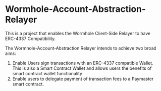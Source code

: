 # Wormhole-Account-Abstraction-Relayer
This is a project that enables the Wormhole Client-Side Relayer to have ERC-4337 Compatibility. 

The Wormhole-Account-Abstraction Relayer intends to achieve two broad aims:
1. Enable Users sign transactions with an ERC-4337 compatible Wallet. This is also a Smart Contract Wallet and allows users the benefits of smart contract wallet functionality
2. Enable users to delegate payment of transaction fees to a Paymaster smart contract. 
